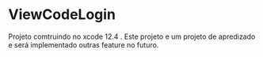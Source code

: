 # ViewCodeLogin
Projeto comtruindo  no xcode 12.4 .
Este projeto e um projeto de apredizado e será implementado outras feature no futuro.
